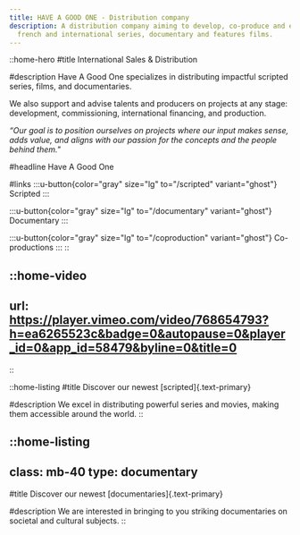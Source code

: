 ```yaml
---
title: HAVE A GOOD ONE - Distribution company
description: A distribution company aiming to develop, co-produce and export
  french and international series, documentary and features films.
---
```


::home-hero
#title
International Sales & Distribution

#description
Have A Good One specializes in distributing impactful scripted series, films, and documentaries.

We also support and advise talents and producers on projects at any stage: development, commissioning, international financing, and production.

_“Our goal is to position ourselves on projects where our input makes sense, adds value, and aligns with our passion for the concepts and the people behind them."_

#headline
Have A Good One

#links
  :::u-button{color="gray" size="lg" to="/scripted" variant="ghost"}
  Scripted
  :::

  :::u-button{color="gray" size="lg" to="/documentary" variant="ghost"}
  Documentary
  :::

  :::u-button{color="gray" size="lg" to="/coproduction" variant="ghost"}
  Co-productions
  :::
::

::home-video
---
url: https://player.vimeo.com/video/768654793?h=ea6265523c&badge=0&autopause=0&player_id=0&app_id=58479&byline=0&title=0
---
::

::home-listing
#title
Discover our newest [scripted]{.text-primary}

#description
We excel in distributing powerful series and movies, making them accessible around the world.
::

::home-listing
---
class: mb-40
type: documentary
---
#title
Discover our newest [documentaries]{.text-primary}

#description
We are interested in bringing to you striking documentaries on societal and cultural subjects.
::
